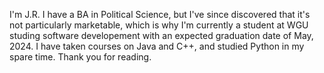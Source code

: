 I'm J.R.  I have a BA in Political Science, but I've since discovered that it's not particularly marketable, which is why I'm currently a
student at WGU studing software developement with an expected graduation date of May, 2024.  I have taken courses on Java and C++, and
studied Python in my spare time.
Thank you for reading.
